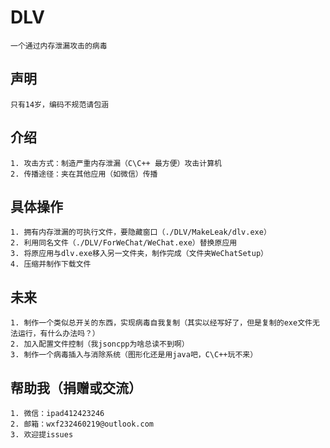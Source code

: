 # DLV
    一个通过内存泄漏攻击的病毒  
      
## 声明
    只有14岁，编码不规范请包涵  

## 介绍
    1. 攻击方式：制造严重内存泄漏（C\C++ 最方便）攻击计算机  
    2. 传播途径：夹在其他应用（如微信）传播  

## 具体操作
    1. 拥有内存泄漏的可执行文件，要隐藏窗口（./DLV/MakeLeak/dlv.exe）  
    2. 利用同名文件（./DLV/ForWeChat/WeChat.exe）替换原应用  
    3. 将原应用与dlv.exe移入另一文件夹，制作完成（文件夹WeChatSetup）  
    4. 压缩并制作下载文件  

## 未来
    1. 制作一个类似总开关的东西，实现病毒自我复制（其实以经写好了，但是复制的exe文件无法运行，有什么办法吗？）  
    2. 加入配置文件控制（我jsoncpp为啥总读不到啊）  
    3. 制作一个病毒插入与消除系统（图形化还是用java吧，C\C++玩不来）  

## 帮助我（捐赠或交流）
    1. 微信：ipad412423246  
    2. 邮箱：wxf232460219@outlook.com  
    3. 欢迎提issues  
